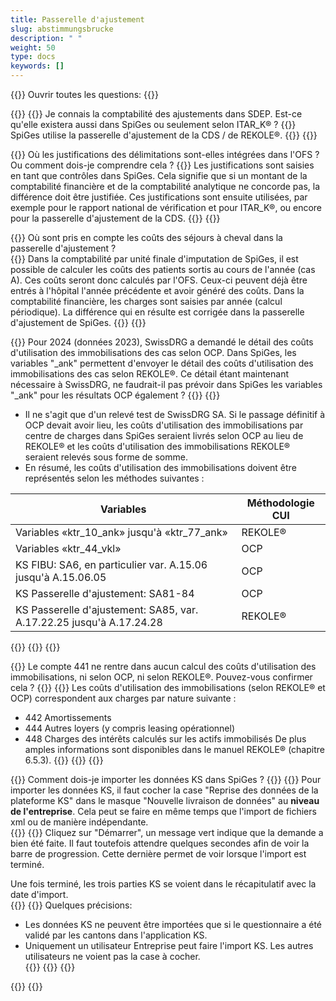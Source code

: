 ```yaml
---
title: Passerelle d'ajustement  
slug: abstimmungsbrucke
description: " "
weight: 50
type: docs
keywords: []
---
```


{{<faqBlock>}}
Ouvrir toutes les questions: {{<collapsibleGroupCommand groupId="abstimmungsbrucke">}}

{{<numberedList>}}
{{<listItem>}}
Je connais la comptabilité des ajustements dans SDEP. Est-ce qu'elle existera aussi dans SpiGes ou seulement selon ITAR_K® ?
{{<collapsibleBlock groupId="abstimmungsbrucke">}}
SpiGes utilise la passerelle d'ajustement de la CDS / de REKOLE®.
{{</collapsibleBlock>}}
{{</listItem>}}

{{<listItem>}}
Où les justifications des délimitations sont-elles intégrées dans l'OFS ? Ou comment dois-je comprendre cela ?
{{<collapsibleBlock groupId="abstimmungsbrucke">}}
Les justifications sont saisies en tant que contrôles dans SpiGes. Cela signifie que si un montant de la comptabilité financière et de la comptabilité analytique ne concorde pas, la différence doit être justifiée. Ces justifications sont ensuite utilisées, par exemple pour le rapport national de vérification et pour ITAR_K®, ou encore pour la passerelle d'ajustement de la CDS.
{{</collapsibleBlock>}}
{{</listItem>}}

{{<listItem>}}
Où sont pris en compte les coûts des séjours à cheval dans la passerelle d'ajustement ?  
{{<collapsibleBlock groupId="abstimmungsbrucke">}}
Dans la comptabilité par unité finale d'imputation de SpiGes, il est possible de calculer les coûts des patients sortis au cours de l'année (cas A). Ces coûts seront donc calculés par l'OFS. Ceux-ci peuvent déjà être entrés à l'hôpital l'année précédente et avoir généré des coûts. Dans la comptabilité financière, les charges sont saisies par année (calcul périodique). La différence qui en résulte est corrigée dans la passerelle d'ajustement de SpiGes.
{{</collapsibleBlock>}}
{{</listItem>}}

{{<listItem>}}
Pour 2024 (données 2023), SwissDRG a demandé le détail des coûts d'utilisation des immobilisations des cas selon OCP. Dans SpiGes, les variables "_ank" permettent d'envoyer le détail des coûts d'utilisation des immobilisations des cas selon REKOLE®.
Ce détail étant maintenant nécessaire à SwissDRG, ne faudrait-il pas prévoir dans SpiGes les variables "_ank" pour les résultats OCP également ?
{{<collapsibleBlock groupId="abstimmungsbrucke">}}
{{<markdown>}}

- Il ne s'agit que d'un relevé test de SwissDRG SA. Si le passage définitif à OCP devait avoir lieu, les coûts d'utilisation des immobilisations par centre de charges dans SpiGes seraient livrés selon OCP au lieu de REKOLE® et les coûts d'utilisation des immobilisations REKOLE® seraient relevés sous forme de somme.
- En résumé, les coûts d'utilisation des immobilisations doivent être représentés selon les méthodes suivantes :

|Variables|Méthodologie CUI|
|---------|------------|
|Variables «ktr_10_ank» jusqu'à «ktr_77_ank»|REKOLE®|
|Variables «ktr_44_vkl»|OCP|
|KS FIBU: SA6, en particulier var. A.15.06 jusqu'à A.15.06.05|OCP|
|KS Passerelle d'ajustement: SA81-84|OCP|
|KS Passerelle d'ajustement: SA85, var. A.17.22.25 jusqu'à A.17.24.28|REKOLE®|

{{</markdown>}}
{{</collapsibleBlock>}}
{{</listItem>}}

{{<listItem>}}
Le compte 441 ne rentre dans aucun calcul des coûts d'utilisation des immobilisations, ni selon OCP, ni selon REKOLE®. Pouvez-vous confirmer cela ?
{{<collapsibleBlock groupId="abstimmungsbrucke">}}
{{<markdown>}}
Les coûts d'utilisation des immobilisations (selon REKOLE® et OCP) correspondent aux charges par nature suivante :

- 442 Amortissements
- 444 Autres loyers (y compris leasing opérationnel)
- 448 Charges des intérêts calculés sur les actifs immobilisés
De plus amples informations sont disponibles dans le manuel REKOLE® (chapitre 6.5.3).
{{</markdown>}}
{{</collapsibleBlock>}}
{{</listItem>}}

{{<listItem>}}
Comment dois-je importer les données KS dans SpiGes ?
{{<collapsibleBlock groupId="abstimmungsbrucke">}}
{{<markdown>}}
Pour importer les données KS, il faut cocher la case "Reprise des données de la plateforme KS" dans le masque "Nouvelle livraison de données" au **niveau de l'entreprise**. Cela peut se faire en même temps que l'import de fichiers xml ou de manière indépendante.  
{{<insertImage image="KS_f.png" class="edge max-w-90">}}
{{<lineBreak>}}
Cliquez sur "Démarrer", un message vert indique que la demande a bien été faite. Il faut toutefois attendre quelques secondes afin de voir la barre de progression. Cette dernière permet de voir lorsque l'import est terminé.  

Une fois terminé, les trois parties KS se voient dans le récapitulatif avec la date d'import.  
{{<insertImage image="KS_Teil_f.png" class="edge max-w-90">}}
{{<lineBreak>}}
Quelques précisions:
- Les données KS ne peuvent être importées que si le questionnaire a été validé par les cantons dans l'application KS.
- Uniquement un utilisateur Entreprise peut faire  l'import KS. Les autres utilisateurs ne voient pas la case à cocher.  
{{</markdown>}}
{{</collapsibleBlock>}}
{{</listItem>}}

{{</numberedList>}}
{{</faqBlock>}}
